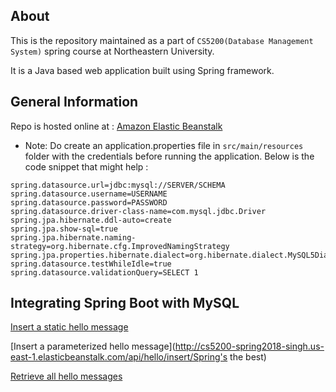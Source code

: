 ## About
This is the repository maintained as a part of `CS5200(Database Management System)` spring course at Northeastern University.

It is a Java based web application built using Spring framework.

## General Information
Repo is hosted online at : [Amazon Elastic Beanstalk](http://cs5200-spring2018-singh.us-east-1.elasticbeanstalk.com/)

* Note: Do create an application.properties file in `src/main/resources` folder with the credentials before running the application. Below is the code snippet that might help :

```
spring.datasource.url=jdbc:mysql://SERVER/SCHEMA
spring.datasource.username=USERNAME
spring.datasource.password=PASSWORD
spring.datasource.driver-class-name=com.mysql.jdbc.Driver
spring.jpa.hibernate.ddl-auto=create
spring.jpa.show-sql=true
spring.jpa.hibernate.naming-strategy=org.hibernate.cfg.ImprovedNamingStrategy
spring.jpa.properties.hibernate.dialect=org.hibernate.dialect.MySQL5Dialect
spring.datasource.testWhileIdle=true
spring.datasource.validationQuery=SELECT 1
```

## Integrating Spring Boot with MySQL
[Insert a static hello message](http://cs5200-spring2018-singh.us-east-1.elasticbeanstalk.com/api/hello/insert)<br>

[Insert a parameterized hello message](http://cs5200-spring2018-singh.us-east-1.elasticbeanstalk.com/api/hello/insert/Spring's the best)<br>

[Retrieve all hello messages](http://cs5200-spring2018-singh.us-east-1.elasticbeanstalk.com/api/hello/select/all)

